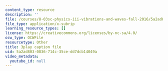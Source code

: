 ```yaml
---
content_type: resource
description: ''
file: /courses/8-03sc-physics-iii-vibrations-and-waves-fall-2016/5a2ad8030836714c35cedd7dcb14049a_9Dwl2FbEc5E.srt
file_type: application/x-subrip
learning_resource_types: []
license: https://creativecommons.org/licenses/by-nc-sa/4.0/
ocw_type: OCWFile
resourcetype: Other
title: 3play caption file
uid: 5a2ad803-0836-714c-35ce-dd7dcb14049a
video_metadata:
  youtube_id: null
---
```

